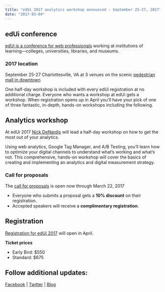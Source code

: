 ```yaml
---
title: "edUi 2017 analytics workshop announced - September 25-27, 2017"
date: "2017-03-04"
---
```


## edUi conference

[edUi is a conference for web professionals](http://eduiconf.org/about/) working at institutions of learning—colleges, universities, libraries, and museums.

### 2017 location

September 25-27 Charlottesville, VA at 3 venues on the scenic [pedestrian mall in downtown](http://eduiconf.org/venues/)

One half-day workshop is included with every edUi registration at no additional charge. Everyone who wants a workshop at edUi gets a workshop. When registration opens up in April you’ll have your pick of one of three fantastic, in-depth, hands-on workshops including the following.

## Analytics workshop

At edUi 2017 [Nick DeNardis](https://twitter.com/nickdenardis) will lead a half-day workshop on how to get the most out of your analytics.

Using web analytics, Google Tag Manager, and A/B Testing, you’ll learn how to optimize your digital channels to understand what’s working and what’s not. This comprehensive, hands-on workshop will cover the basics of creating and implementing an analytics and digital measurement strategy.

### Call for proposals

The [call for proposals](http://eduiconf.org/2017/edui-2017-call-for-proposals-is-open/) is open now through March 22, 2017

- Everyone who submits a proposal gets a **10% discount** on their registration.
- Accepted speakers will receive a **complimentary registration**.

## Registration

[Registration for edUi 2017](http://eduiconf.org/registration/) will open in April.

**Ticket prices**

- Early Bird: $550
- Standard: $675

## Follow additional updates:

[Facebook](https://www.facebook.com/eduiconf/) | [Twitter](https://twitter.com/eduiconf) | [Blog](http://eduiconf.org/blog/)

